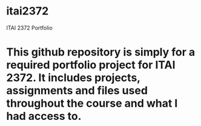 # itai2372
ITAI 2372 Portfolio
# This github repository is simply for a required portfolio project for ITAI 2372. It includes projects, assignments and files used throughout the course and what I had access to.
